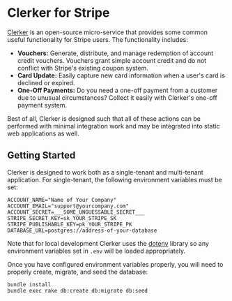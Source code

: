 # Clerker for Stripe

[Clerker](http://www.clerker.io) is an open-source micro-service
that provides some common useful functionality for Stripe users.
The functionality includes:

* **Vouchers:** Generate, distribute, and manage redemption of
  account credit vouchers. Vouchers grant simple account credit
  and do not conflict with Stripe's existing coupon system.
* **Card Update:** Easily capture new card information when a
  user's card is declined or expired.
* **One-Off Payments:** Do you need a one-off payment from a
  customer due to unusual circumstances? Collect it easily
  with Clerker's one-off payment system.

Best of all, Clerker is designed such that all of these actions can
be performed with minimal integration work and may be integrated into
static web applications as well.

## Getting Started

Clerker is designed to work both as a single-tenant and multi-tenant
application. For single-tenant, the following environment variables
must be set:

```
ACCOUNT_NAME="Name of Your Company"
ACCOUNT_EMAIL="support@yourcompany.com"
ACCOUNT_SECRET=___SOME_UNGUESSABLE_SECRET___
STRIPE_SECRET_KEY=sk_YOUR_STRIPE_SK
STRIPE_PUBLISHABLE_KEY=pk_YOUR_STRIPE_PK
DATABASE_URL=postgres://address-of-your-database
```

Note that for local development Clerker uses the [dotenv](https://github.com/bkeepers/dotenv)
library so any environment variables set in `.env` will be loaded
appropriately.

Once you have configured environment variables properly, you will need to
properly create, migrate, and seed the database:

```
bundle install
bundle exec rake db:create db:migrate db:seed
```

